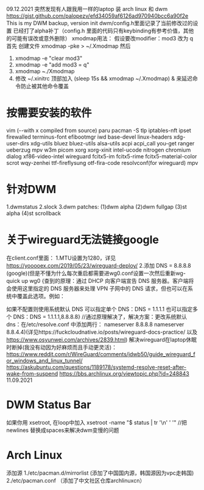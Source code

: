 09.12.2021 突然发现有人跟我用一样的laptop 装 arch linux 和 dwm https://gist.github.com/palopezv/efd34059af6126ad970940bcc6a90f2e
This is my DWM backup, version init
dwm/config.h里面记录了当前修改过的设置
已经打了alpha补丁（config.h 里面的代码只有keybinding有参考价值，其他的可能有误改或意外删除）
xmodmap用法：
假设要改modifier：mod3 改为 q
首先 创建文件 
xmodmap -pke > ~/.Xmodmap
然后
1. xmodmap -e "clear mod3"
2. xmodmap -e "add mod3 = q"
3. xmodmap ~./Xmodmap 
4. 修改 ~/.xinitrc 顶部加入 (sleep 15s && xmodmap ~/.Xmodmap) & 来延迟命令防止被其他命令覆盖

# 按需要安装的软件
vim (--with x compiled from source)
paru
pacman -S tlp iptables-nft ipset firewalled terminus-font efibootmgr iwd base-devel linux-headers xdg-user-dirs xdg-utils bluez bluez-utils alsa-utils acpi acpi_call you-get ranger ueberzug mpv w3m picom xorg xorg-xinit intel-ucode nitrogen chromium dialog xf86-video-intel wireguard fcitx5-im fcitx5-rime fcitx5-material-color scrot wqy-zenhei ttf-fireflysung otf-fira-code resolvconf(for wireguard) mpv 

# 针对DWM
1.dwmstatus
2.slock
3.dwm patches:
(1)dwm alpha
(2)dwm fullgap
(3)st alpha
(4)st scrollback

# 关于wireguard无法链接google
在client.conf里面：
1.MTU设置为1280，详见 https://yooooex.com/2019/05/23/wireguard-deploy/
2.添加 DNS = 8.8.8.8 (google)(但是不懂为什么每次重启都需要进wg0.conf设置一次然后重新wg-quick up wg0 {查到的原理：通过 DHCP 向客户端宣告 DNS 服务器。客户端将会使用这里指定的 DNS 服务器来处理 VPN 子网中的 DNS 请求，但也可以在系统中覆盖此选项。例如：

如果不配置则使用系统默认 DNS
可以指定单个 DNS：DNS = 1.1.1.1
也可以指定多个 DNS：DNS = 1.1.1.1,8.8.8.8}
//通过原理解决了，解决方案：更改系统默认dns：在/etc/resolve.conf 中添加两行：
nameserver 8.8.8.8
nameserver 8.8.4.4)(详见https://fuckcloudnative.io/posts/wireguard-docs-practice/ 以及 https://www.osyunwei.com/archives/2839.html)
解决wireguard在laptop休眠时断掉(我没有动因为好麻烦而且手动更灵活)：
https://www.reddit.com/r/WireGuard/comments/jdwb50/guide_wireguard_for_windows_and_linux_tunnel/
https://askubuntu.com/questions/1189178/systemd-resolve-reset-after-wake-from-suspend
https://bbs.archlinux.org/viewtopic.php?id=248843
11.09.2021
# DWM Status Bar
如果你用 xsetroot, 在loop中加入 xsetroot -name "$ status | tr '\n' ' '" //把newlines 替换成spaces来解决dwm变慢的问题
# Arch Linux
添加源
1./etc/pacman.d/mirrorlist (添加了中国国内源，韩国源因为vpc走韩国)
2./etc/pacman.conf （添加了中文社区仓库archlinuxcn）
